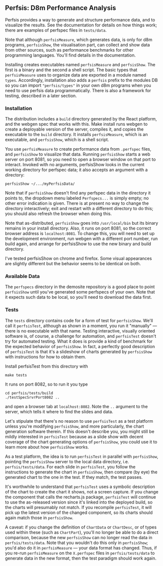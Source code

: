 ## Perfsis: D8m Performance Analysis

Perfsis provides a way to generate and structure performance data, and to visualize the results. See the documentation for details on how things work; there are examples of perfspec files in `tests/data`.

Note that although `perfsisMeasure`, which generates data, is only for d8m programs, `perfsisShow`, the visualisation part, can collect and show data from other sources, such as performance benchmarks for other programming languages. You'll find details in the documentation.

Installing creates executables named `perfsisMeasure` and `perfsisShow`. The first is a binary and the second a shell script. The basic types that `perfsisMeasure` uses to organize data are exported in a module named `types`. Accordingly, installation also adds a `perfsis` prefix to the modules DB so you can import `"perfsis/types"` in your own d8m programs when you need to use perfsis data programmatically. There is also a framework for testing, described in a later section.

### Installation

The distribution includes a `build` directory generated by the React platform, and the webgen spec that works with this. Make install runs webgen to create a deployable version of the server, compiles it, and copies the executable to the `build` directory. It installs  `perfsisMeasure`, which is an executable, and `perfsisShow`, which is a shell script. 

You use `perfsisMeasure` to create performance data from `.perfspec` files, and `perfsisShow` to visualize that data. Running `perfsisShow` starts a web server on port 8081, so you need to open a browser window on that port to interact. Invoked with no arguments, perfsisShow looks in the current working directory for perfspec data; it also accepts an argument with a directory:

    perfsisShow ~/.../myPerfsisData/
Note that if `perfsisShow` doesn't find any perfspec data in the directory it points to, the dropdown menu labeled `Perfspecs...` is simply empty; no other error indication is given. There is at present no way to change the directory interactively; exit and restart with a different directory to do this; you should also refresh the browser when doing this. 

Note that as-distributed, `perfsisShow` goes into `/usr/local/bin` but its binary remains in your install directory. Also, it runs on port 8081, so the correct browser address is `localhost:8081`. To change this, you will need to set up the development environment, run webgen with a different port number, run build again, and arrange for perfsisShow to use the new binary and build directory.

I've tested perfsisShow on chrome and firefox. Some visual appearances are slightly different but the behavior seems to be identical on both.

### Available Data

The `perfspecs` directory in the demosite repository is a good place to point `perfsisShow` until you've generated some perfspecs of your own. Note that it expects such data to be local, so you'll need to download the data first. 

### Tests

The `tests` directory contains code for a form of test for `perfsisShow`. We'll call it `perfsisTest`, although as shown in a moment, you run it "manually" &mdash; there is no executable with that name. Testing interactive, visually oriented software is, of course, a challenge for automation, and `perfsisTest` doesn't try for automated testing. What it does is provide a kind of benchmark for the expected behavior of `perfsisShow`. In fact, a perfectly good description of `perfsisTest` is that it's a slideshow of charts generated by `perfsisShow` with instructions for how to obtain them. 

Install perfsisTest from this directory with 

    make tests
It runs on port 8082, so to run it you type

    cd perfsis/tests/build
    ./testSpecSrvrPort8082 ..
and open a browser tab at `localhost:8082`. Note the `..` argument to the server, which tells it where to find the slides and data. 

Let's stipulate that there's no reason to use `perfsisTest` as a test platform unless you're modifying `perfsisShow`, and more particularly, the chart generation software therein. If this doesn't describe you, you might still be mildly interested in `perfsisTest` because as a slide show with decent coverage of the chart generating options of `perfsisShow`, you could use it to learn more about how `perfsisShow` works.

As a test platform, the idea is to run `perfsisTest` in parallel with `perfsisShow`, pointing the `perfsisShow` server to the local data directory, i.e. `perfsis/tests/data`. For each slide in `perfsisTest`, you follow the instructions to generate the chart in `perfsisShow`, then compare (by eye) the generated chart to the one in the test. If they match, the test passes. 

It's worthwhile to understand that `perfsisTest` uses a symbolic description of the chart to create the chart it shows, not a screen capture. If you change the component that calls the recharts.js package, `perfsisTest` will continue to use the as-released version since it's linked into the deployed build, so the charts will presumably not match. If you recompile `perfsisTest`, it will pick up the latest version of the changed component, so its charts should again match those in `perfsisShow`. 

A caveat: if you change the definition of `ChartData` or `ChartDesc`, or of types used within these (such as `ChartPart`), you'll no longer be able to do a direct comparison, because the new `perfsisShow` can no longer read the data in `perfsis/tests/data`. Note that you wouldn't do this only in `perfsisShow`; you'd also do it in `perfsisMeasure` &mdash; your data format has changed. Thus, if you re-run `perfsisMeasure` on the `X.perfspec` files in `perfsis/tests/data` to generate data in the new format, then the test paradigm should work again. 




